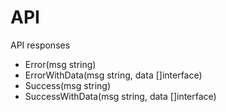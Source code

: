 # API

API responses

- Error(msg string)
- ErrorWithData(msg string, data []interface)
- Success(msg string)
- SuccessWithData(msg string, data []interface)
